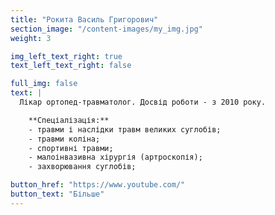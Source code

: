 ```yaml
---
title: "Рокита Василь Григорович"
section_image: "/content-images/my_img.jpg"
weight: 3

img_left_text_right: true
text_left_text_right: false

full_img: false
text: |
  Лікар ортопед-травматолог. Досвід роботи - з 2010 року.

    **Спеціалізація:**
    - травми і наслідки травм великих суглобів;
    - травми коліна;
    - спортивні травми;
    - малоінвазивна хірургія (артроскопія);
    - захворювання суглобів;

button_href: "https://www.youtube.com/"
button_text: "Більше"
---
```


